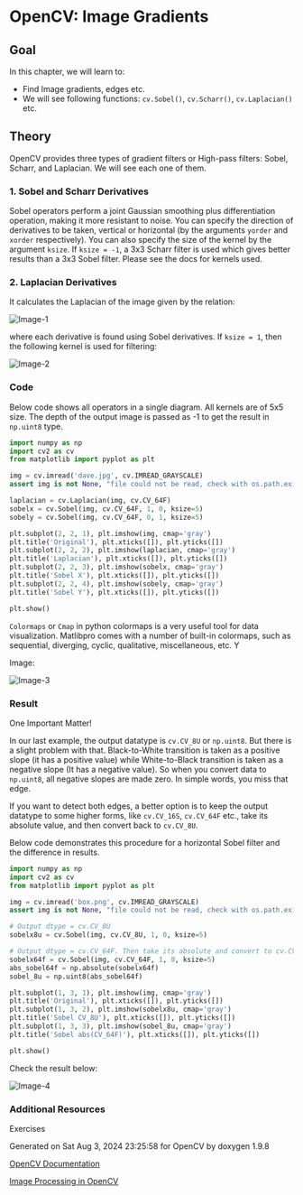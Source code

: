 # OpenCV: Image Gradients

## Goal

In this chapter, we will learn to:

- Find Image gradients, edges etc.
- We will see following functions: `cv.Sobel()`, `cv.Scharr()`, `cv.Laplacian()` etc.

## Theory

OpenCV provides three types of gradient filters or High-pass filters: Sobel, Scharr, and Laplacian. We will see each one of them.

### 1. Sobel and Scharr Derivatives

Sobel operators perform a joint Gaussian smoothing plus differentiation operation, making it more resistant to noise. You can specify the direction of derivatives to be taken, vertical or horizontal (by the arguments `yorder` and `xorder` respectively). You can also specify the size of the kernel by the argument `ksize`. If `ksize = -1`, a 3x3 Scharr filter is used which gives better results than a 3x3 Sobel filter. Please see the docs for kernels used.

### 2. Laplacian Derivatives

It calculates the Laplacian of the image given by the relation:

![Image-1](https://github.com/shyama7004/OpenCV-Personal-Documentation/blob/main/Images/11.png)

where each derivative is found using Sobel derivatives. If `ksize = 1`, then the following kernel is used for filtering:

![Image-2](https://github.com/shyama7004/OpenCV-Personal-Documentation/blob/main/Images/12.png)

### Code

Below code shows all operators in a single diagram. All kernels are of 5x5 size. The depth of the output image is passed as -1 to get the result in `np.uint8` type.

```python
import numpy as np
import cv2 as cv
from matplotlib import pyplot as plt

img = cv.imread('dave.jpg', cv.IMREAD_GRAYSCALE)
assert img is not None, "file could not be read, check with os.path.exists()"

laplacian = cv.Laplacian(img, cv.CV_64F)
sobelx = cv.Sobel(img, cv.CV_64F, 1, 0, ksize=5)
sobely = cv.Sobel(img, cv.CV_64F, 0, 1, ksize=5)

plt.subplot(2, 2, 1), plt.imshow(img, cmap='gray')
plt.title('Original'), plt.xticks([]), plt.yticks([])
plt.subplot(2, 2, 2), plt.imshow(laplacian, cmap='gray')
plt.title('Laplacian'), plt.xticks([]), plt.yticks([])
plt.subplot(2, 2, 3), plt.imshow(sobelx, cmap='gray')
plt.title('Sobel X'), plt.xticks([]), plt.yticks([])
plt.subplot(2, 2, 4), plt.imshow(sobely, cmap='gray')
plt.title('Sobel Y'), plt.xticks([]), plt.yticks([])

plt.show()
```

`Colormaps` or `Cmap` in python colormaps is a very useful tool for data visualization. Matlibpro comes with a number of built-in colormaps, such as sequential, diverging, cyclic, qualitative, miscellaneous, etc. Y

Image:

![Image-3](https://docs.opencv.org/4.x/gradients.jpg)

### Result

One Important Matter!

In our last example, the output datatype is `cv.CV_8U` or `np.uint8`. But there is a slight problem with that. Black-to-White transition is taken as a positive slope (it has a positive value) while White-to-Black transition is taken as a negative slope (It has a negative value). So when you convert data to `np.uint8`, all negative slopes are made zero. In simple words, you miss that edge.

If you want to detect both edges, a better option is to keep the output datatype to some higher forms, like `cv.CV_16S`, `cv.CV_64F` etc., take its absolute value, and then convert back to `cv.CV_8U`.

Below code demonstrates this procedure for a horizontal Sobel filter and the difference in results.

```python
import numpy as np
import cv2 as cv
from matplotlib import pyplot as plt

img = cv.imread('box.png', cv.IMREAD_GRAYSCALE)
assert img is not None, "file could not be read, check with os.path.exists()"

# Output dtype = cv.CV_8U
sobelx8u = cv.Sobel(img, cv.CV_8U, 1, 0, ksize=5)

# Output dtype = cv.CV_64F. Then take its absolute and convert to cv.CV_8U
sobelx64f = cv.Sobel(img, cv.CV_64F, 1, 0, ksize=5)
abs_sobel64f = np.absolute(sobelx64f)
sobel_8u = np.uint8(abs_sobel64f)

plt.subplot(1, 3, 1), plt.imshow(img, cmap='gray')
plt.title('Original'), plt.xticks([]), plt.yticks([])
plt.subplot(1, 3, 2), plt.imshow(sobelx8u, cmap='gray')
plt.title('Sobel CV_8U'), plt.xticks([]), plt.yticks([])
plt.subplot(1, 3, 3), plt.imshow(sobel_8u, cmap='gray')
plt.title('Sobel abs(CV_64F)'), plt.xticks([]), plt.yticks([])

plt.show()
```

Check the result below:

![Image-4](https://docs.opencv.org/4.x/double_edge.jpg)

### Additional Resources

Exercises

Generated on Sat Aug 3, 2024 23:25:58 for OpenCV by doxygen 1.9.8

[OpenCV Documentation](https://docs.opencv.org/5.x/d5/d0f/tutorial_py_gradients.html)

[Image Processing in OpenCV](https://docs.opencv.org/5.x/d4/d86/group__imgproc__filter.html#gacea54f142e81b6758cb6f375ce782c8d)
